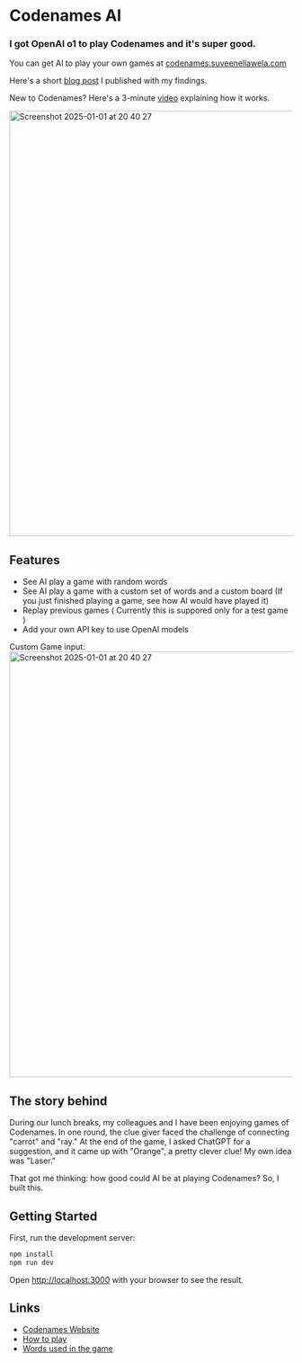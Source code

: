 # Codenames AI

### I got OpenAI o1 to play Codenames and it's super good.

You can get AI to play your own games at [codenames.suveenellawela.com](https://codenames.suveenellawela.com)

Here's a short [blog post](https://suveenellawela.com/thoughts/codenames-ai) I published with my findings.

New to Codenames? Here's a 3-minute [video](https://www.youtube.com/watch?v=WErB95Brgbs) explaining how it works.

<img width="757" alt="Screenshot 2025-01-01 at 20 40 27" src="https://github.com/user-attachments/assets/a886353d-0b54-41a5-9681-9afaf5de3972" />

## Features

- See AI play a game with random words
- See AI play a game with a custom set of words and a custom board (If you just finished playing a game, see how AI would have played it)
- Replay previous games ( Currently this is suppored only for a test game )
- Add your own API key to use OpenAI models

Custom Game input:
<img width="757" alt="Screenshot 2025-01-01 at 20 40 27" src="https://github.com/user-attachments/assets/9c60b324-c29b-4608-a5ba-da0664b20564" />

## The story behind

During our lunch breaks, my colleagues and I have been enjoying games of Codenames. In one round, the clue giver faced the challenge of connecting "carrot" and "ray." At the end of the game, I asked ChatGPT for a suggestion, and it came up with "Orange", a pretty clever clue! My own idea was "Laser."

That got me thinking: how good could AI be at playing Codenames? So, I built this.

## Getting Started

First, run the development server:

```bash
npm install
npm run dev
```

Open [http://localhost:3000](http://localhost:3000) with your browser to see the result.

## Links

- [Codenames Website](https://www.codenamesgame.com/)
- [How to play](https://czechgames.com/files/rules/codenames-rules-en.pdf)
- [Words used in the game](https://github.com/jacksun007/codenames/blob/main/codenames.txt)
